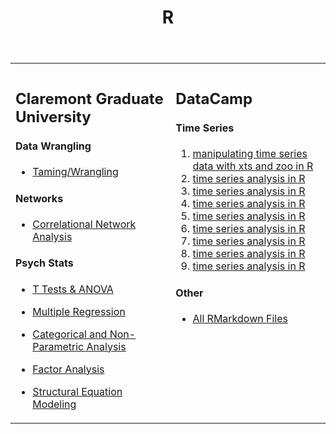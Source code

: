 

<table>
  
  <tr>
    <td colspan="2"></td>
      <header> 
        <h1>
        R
        </h1>
      </header>
  </tr>

  <tr style="vertical-align:top">
    <td>
      
## Claremont Graduate University
      
#### Data Wrangling
- [Taming/Wrangling](https://github.com/dapinedo/R/tree/master/CGU/Taming)

#### Networks
- [Correlational Network Analysis](https://github.com/dapinedo/R/tree/master/CGU/Networks/Correlational)

#### Psych Stats
- [T Tests & ANOVA](https://github.com/dapinedo/R/tree/master/CGU/Statistics/ANOVA)
- [Multiple Regression](https://github.com/dapinedo/R/tree/master/CGU/Statistics/Regression)
- [Categorical and Non-Parametric Analysis](https://github.com/dapinedo/R/tree/master/CGU/Statistics/Categorical)
- [Factor Analysis](https://github.com/dapinedo/R/tree/master/CGU/Statistics/Factor)
- [Structural Equation Modeling](https://github.com/dapinedo/R/tree/master/CGU/Statistics/SEM)

    </td>

    <td style="vertical-align:top">
  
## DataCamp

#### Time Series
1. [manipulating time series data with xts and zoo in R](https://rpubs.com/odenipinedo/manipulating-time-series-data-with-xts-and-zoo-in-R)
2. [time series analysis in R](https://rpubs.com/odenipinedo/time-series-analysis-in-R)
2. [time series analysis in R](https://rpubs.com/odenipinedo/time-series-analysis-in-R)
2. [time series analysis in R](https://rpubs.com/odenipinedo/time-series-analysis-in-R)
2. [time series analysis in R](https://rpubs.com/odenipinedo/time-series-analysis-in-R)
2. [time series analysis in R](https://rpubs.com/odenipinedo/time-series-analysis-in-R)
2. [time series analysis in R](https://rpubs.com/odenipinedo/time-series-analysis-in-R)
2. [time series analysis in R](https://rpubs.com/odenipinedo/time-series-analysis-in-R)
2. [time series analysis in R](https://rpubs.com/odenipinedo/time-series-analysis-in-R)

#### Other
- [All RMarkdown Files](https://github.com/dapinedo/R/tree/master/DataCamp)

    </td>  
  </tr>
</table>

<!-- comment -->
